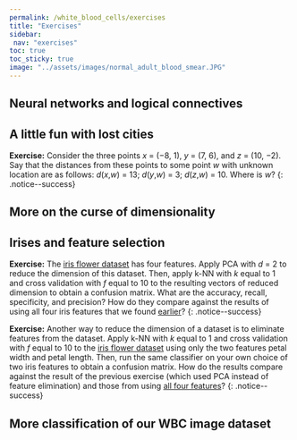 ```yaml
---
permalink: /white_blood_cells/exercises
title: "Exercises"
sidebar:
 nav: "exercises"
toc: true
toc_sticky: true
image: "../assets/images/normal_adult_blood_smear.JPG"
---
```


## Neural networks and logical connectives



## A little fun with lost cities

**Exercise:** Consider the three points *x* = (−8, 1), *y* = (7, 6), and *z* = (10, −2). Say that the distances from these points to some point *w* with unknown location are as follows: *d*(*x*,*w*) = 13; *d*(*y*,*w*) = 3; *d*(*z*,*w*) = 10. Where is *w*?
{: .notice--success}

## More on the curse of dimensionality

## Irises and feature selection

**Exercise:** The [iris flower dataset](../downloads/iris.csv) has four features. Apply PCA with *d* = 2 to reduce the dimension of this dataset. Then, apply k-NN with *k* equal to 1 and cross validation with *f* equal to 10 to the resulting vectors of reduced dimension to obtain a confusion matrix. What are the accuracy, recall, specificity, and precision? How do they compare against the results of using all four iris features that we found [earlier](training#a-first-attempt-at-quantifying-the-success-of-a-classifier)?
{: .notice--success}

**Exercise:** Another way to reduce the dimension of a dataset is to eliminate features from the dataset. Apply k-NN with *k* equal to 1 and cross validation with *f* equal to 10 to the [iris flower dataset](../downloads/iris.csv) using only the two features petal width and petal length. Then, run the same classifier on your own choice of two iris features to obtain a confusion matrix. How do the results compare against the result of the previous exercise (which used PCA instead of feature elimination) and those from using [all four features](training#a-first-attempt-at-quantifying-the-success-of-a-classifier)?
{: .notice--success}

## More classification of our WBC image dataset
